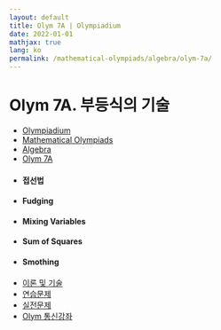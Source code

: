```yaml
---
layout: default
title: Olym 7A | Olympiadium
date: 2022-01-01
mathjax: true
lang: ko
permalink: /mathematical-olympiads/algebra/olym-7a/
---
```

<h1>Olym 7A. 부등식의 기술 </h1>
<ul class="breadcrumb">
	<li><a href="{{ site.baseurl }}/">Olympiadium</a></li> 
	<li><a href="{{ site.baseurl }}/mathematical-olympiads/">Mathematical Olympiads</a></li> 
	<li><a href="{{ site.baseurl }}/mathematical-olympiads/algebra/">Algebra</a></li> 
	<li><a href="{{ site.baseurl }}/mathematical-olympiads/algebra/olym-7a/">Olym 7A</a></li>
</ul>
<div class="row">
<div class="6u 12u$(medium)">
<ul>
  <li><h4>접선법</h4></li>
  <li><h4>Fudging</h4></li>
  <li><h4>Mixing Variables</h4></li>
  <li><h4>Sum of Squares</h4></li>
  <li><h4>Smothing</h4></li>
</ul>
</div>
<div class="6u$ 12u$(medium)">
<ul class="actions vertical">
  <li><a href="{{ page.url }}theorems-and-techniques" class="button fit mid">이론 및 기술</a></li>
  <li><a href="{{ page.url }}exercise-problems" class="button fit mid">연습문제</a></li>
  <li><a href="{{ page.url }}practice-problems" class="button fit mid">실전문제</a></li>
  <li><a href="{{ page.url }}olym-handouts" class="button fit mid">Olym 통신강좌</a></li>
</ul>
</div>
</div>
